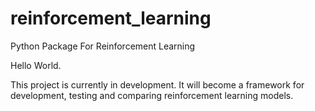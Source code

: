 # reinforcement_learning
Python Package For Reinforcement Learning

Hello World.

This project is currently in development. It will become a framework for development, testing and comparing reinforcement learning models.
